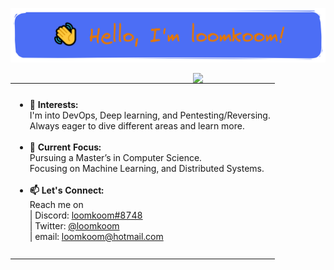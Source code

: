 ![](header.png)

<img align="right" width="42%" 
     src="https://github-readme-stats-black-theta-32.vercel.app/api/top-langs/?username=loomkoom&langs_count=14&layout=compact&theme=gruvbox&bg_color=00000000&hide=blade,html,css,scss,json,markdown,yaml&size_weight=0.17&count_weight=0.83&cache_seconds=600" /> 

<table><tr><td valign="center" height="275">
      <ul>
          <li> <b>👀 Interests:</b> <br/>
               I'm into DevOps, Deep learning, and Pentesting/Reversing. <br/> Always eager to dive different areas and learn more.</li> <br/> 
          <li> <b>🌱 Current Focus:</b> <br/>
               Pursuing a Master’s in Computer Science. <br/>Focusing on Machine Learning, and Distributed Systems.</li> <br/> 
          <li> <b>📫 Let's Connect:</b> <br/>
               Reach me on <br/>
               | Discord: <a href="https://discord.com/users/239784715056316418">loomkoom#8748</a> <br/>
               | Twitter: <a href="https://twitter.com/loomkoom">@loomkoom<a> <br/>
               | email: <a href="mailto:https://twitter.com/loomkoom" >loomkoom@hotmail.com<a></li> 
     </ul> 
</td></tr></table>

<!---
![Top Langs](https://github-readme-stats-black-theta-32.vercel.app/api/top-langs/?username=loomkoom&&langs_count=10&layout=compact&size_weight=0.2&count_weight=0.8)
![willianrod's wakatime stats](https://github-readme-stats-black-theta-32.vercel.app/api/wakatime?username=loomkoom)
![Anurag's GitHub stats](https://github-readme-stats-black-theta-32.vercel.app/api?username=loomkoom)
![trophy](https://github-profile-trophy.vercel.app/?username=loomkoom)
--->
